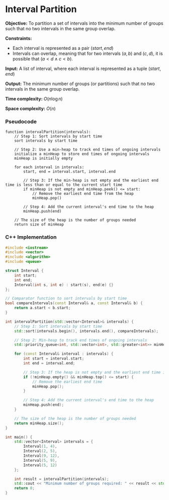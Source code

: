 # Interval Partition

**Objective:** To partition a set of intervals into the minimum number of groups such that no two intervals in the same group overlap.

**Constraints:**

- Each interval is represented as a pair $(start, end)$
- Intervals can overlap, meaning that for two intervals $(a,b)$ and $(c,d)$, it is possible that $(a\lt d \land c\lt b)$.

**Input:** A list of interval, where each interval is represented as a tuple $(start,end)$

**Output:** The minimum number of groups (or partitions) such that no two intervals in the same group overlap.

**Time complexity:** $O(n \log n)$

**Space complexity:** $O(n)$

### Pseudocode
```
function intervalPartition(intervals):
    // Step 1: Sort intervals by start time
    sort intervals by start time

    // Step 2: Use a min-heap to track end times of ongoing intervals
    initialize a minHeap to store end times of ongoing intervals
    minHeap is initially empty

    for each interval in intervals:
        start, end = interval.start, interval.end

        // Step 3: If the min-heap is not empty and the earliest end time is less than or equal to the current start time
        if minHeap is not empty and minHeap.peek() <= start:
            // Remove the earliest end time from the heap
            minHeap.pop()

        // Step 4: Add the current interval's end time to the heap
        minHeap.push(end)

    // The size of the heap is the number of groups needed
    return size of minHeap
```

### C++ Implementation
```cpp
#include <iostream>
#include <vector>
#include <algorithm>
#include <queue>

struct Interval {
    int start;
    int end;
    Interval(int s, int e) : start(s), end(e) {}
};

// Comparator function to sort intervals by start time
bool compareIntervals(const Interval& a, const Interval& b) {
    return a.start < b.start;
}

int intervalPartition(std::vector<Interval>& intervals) {
    // Step 1: Sort intervals by start time
    std::sort(intervals.begin(), intervals.end(), compareIntervals);

    // Step 2: Min-heap to track end times of ongoing intervals
    std::priority_queue<int, std::vector<int>, std::greater<int>> minHeap;

    for (const Interval& interval : intervals) {
        int start = interval.start;
        int end = interval.end;

        // Step 3: If the heap is not empty and the earliest end time is <= start time
        if (!minHeap.empty() && minHeap.top() <= start) {
            // Remove the earliest end time
            minHeap.pop();
        }

        // Step 4: Add the current interval's end time to the heap
        minHeap.push(end);
    }

    // The size of the heap is the number of groups needed
    return minHeap.size();
}

int main() {
    std::vector<Interval> intervals = {
        Interval(1, 4),
        Interval(2, 5),
        Interval(9, 12),
        Interval(5, 9),
        Interval(5, 12)
    };

    int result = intervalPartition(intervals);
    std::cout << "Minimum number of groups required: " << result << std::endl;
    return 0;
}
```
